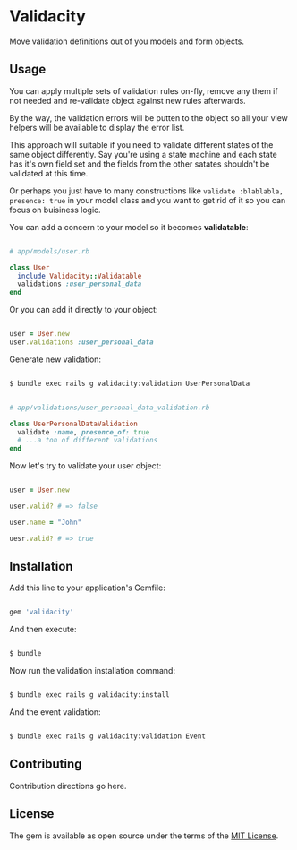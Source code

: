 # Validacity

Move validation definitions out of you models and form objects.

## Usage

You can apply multiple sets of validation rules on-fly,
remove any them if not needed and re-validate object against
new rules afterwards.

By the way, the validation errors will be putten to the object
so all your view helpers will be available to display the error list.

This approach will suitable if you need to validate different states
of the same object differently. Say you're using a state machine
and each state has it's own field set and the fields from the other
satates shouldn't be validated at this time.

Or perhaps you just have to many constructions like
`validate :blablabla, presence: true` in your model class and you want to
get rid of it so you can focus on buisiness logic.

You can add a concern to your model so it becomes **validatable**:

```ruby

# app/models/user.rb

class User
  include Validacity::Validatable
  validations :user_personal_data
end

```

Or you can add it directly to your object:

```ruby

user = User.new
user.validations :user_personal_data

```


Generate new validation:

```bash

$ bundle exec rails g validacity:validation UserPersonalData

```

```ruby

# app/validations/user_personal_data_validation.rb

class UserPersonalDataValidation
  validate :name, presence_of: true
  # ...a ton of different validations
end

```

Now let's try to validate your user object:


```ruby

user = User.new

user.valid? # => false

user.name = "John"

uesr.valid? # => true

```

## Installation

Add this line to your application's Gemfile:

```ruby

gem 'validacity'

```

And then execute:

```bash

$ bundle

```

Now run the validation installation command:

```bash

$ bundle exec rails g validacity:install

```

And the event validation:

```bash

$ bundle exec rails g validacity:validation Event

```

## Contributing

Contribution directions go here.

## License

The gem is available as open source under the terms of the [MIT License](https://opensource.org/licenses/MIT).
